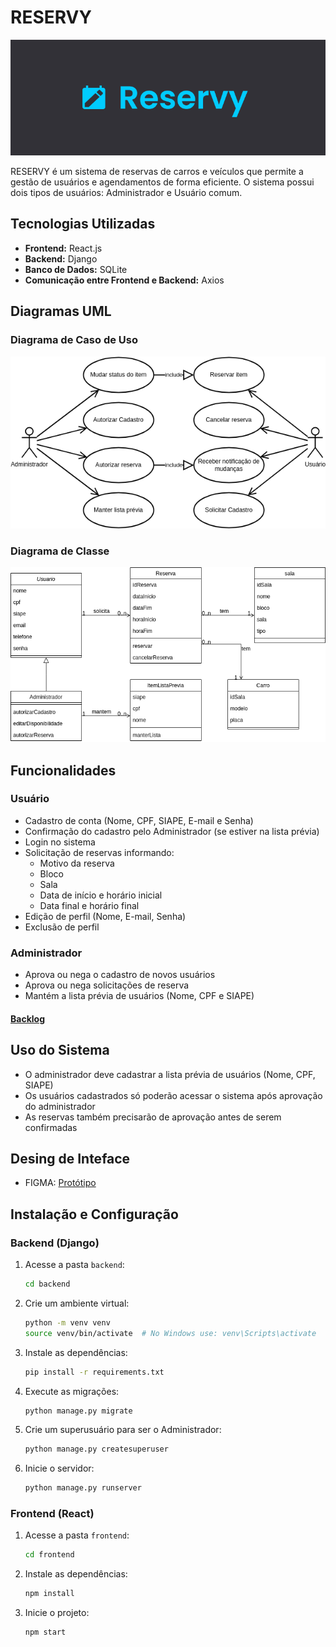 # RESERVY

<img src="./documentation/imagem.png" alt="Exemplo imagem">

RESERVY é um sistema de reservas de carros e veículos que permite a gestão de usuários e agendamentos de forma eficiente. O sistema possui dois tipos de usuários: Administrador e Usuário comum.

## Tecnologias Utilizadas

- **Frontend:** React.js
- **Backend:** Django
- **Banco de Dados:** SQLite
- **Comunicação entre Frontend e Backend:** Axios

## Diagramas UML

### Diagrama de Caso de Uso
<img src="./documentation/rev-uc.drawio.png" alt="Diagrama de Caso de Uso">

### Diagrama de Classe
<img src="./documentation/rev-class.drawio.png" alt="Diagrama de Classe">

## Funcionalidades

### Usuário
- Cadastro de conta (Nome, CPF, SIAPE, E-mail e Senha)
- Confirmação do cadastro pelo Administrador (se estiver na lista prévia)
- Login no sistema
- Solicitação de reservas informando:
  - Motivo da reserva
  - Bloco
  - Sala
  - Data de início e horário inicial
  - Data final e horário final
- Edição de perfil (Nome, E-mail, Senha)
- Exclusão de perfil

### Administrador
- Aprova ou nega o cadastro de novos usuários
- Aprova ou nega solicitações de reserva
- Mantém a lista prévia de usuários (Nome, CPF e SIAPE)

#### [Backlog](https://github.com/users/thevictorgabriel/projects/2)

## Uso do Sistema
- O administrador deve cadastrar a lista prévia de usuários (Nome, CPF, SIAPE)
- Os usuários cadastrados só poderão acessar o sistema após aprovação do administrador
- As reservas também precisarão de aprovação antes de serem confirmadas

## Desing de Inteface
- FIGMA: [Protótipo](https://www.figma.com/design/Bt3hWvBnnAidKShryWMzrn/SUPER?node-id=713-2)

## Instalação e Configuração

### Backend (Django)
1. Acesse a pasta `backend`:
   ```bash
   cd backend
   ```
2. Crie um ambiente virtual:
   ```bash
   python -m venv venv
   source venv/bin/activate  # No Windows use: venv\Scripts\activate
   ```
3. Instale as dependências:
   ```bash
   pip install -r requirements.txt
   ```
4. Execute as migrações:
   ```bash
   python manage.py migrate
   ```
5. Crie um superusuário para ser o Administrador:
   ```bash
   python manage.py createsuperuser
   ```
6. Inicie o servidor:
   ```bash
   python manage.py runserver
   ```

### Frontend (React)
1. Acesse a pasta `frontend`:
   ```bash
   cd frontend
   ```
2. Instale as dependências:
   ```bash
   npm install
   ```
3. Inicie o projeto:
   ```bash
   npm start
   ```
   

